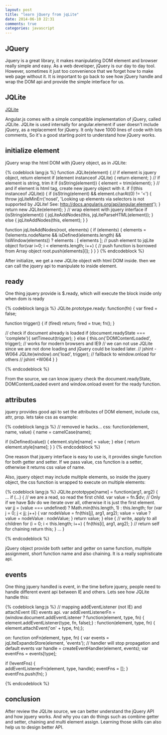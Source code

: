 ```yaml
---
layout: post
title: "learn jQuery from jqLite"
date: 2014-06-10 22:31
comments: true
categories: javascript
---
```


## JQuery

Jquery is a great library, it makes manipulating DOM element and browser really simple and easy.
As a web developer, jQuery is our day to day tool. However, sometimes it just too convenience that
we forget how to make web page without it. It is important to go back to see how jQuery handle and wrap
the DOM api and provide the simple interface for us.

## JQLite

[JQLite](https://github.com/angular/angular.js/blob/master/src/jqLite.js)

Angular.js comes with a simple compatible implementation of jQuery, called JQLite.
JQLite is used internally for angular.element if user doesn't include jQuery, as a
replacement for jQuery. It only have 1000 lines of code with lots comments,
So it's a good starting point to understand how jQuery works.

<!-- more -->

## initialize element

jQuery wrap the html DOM with jQuery object, as in JQLite:

{% codeblock lang:js %}
function JQLite(element) {
  // if element is jquery object, return element
  if (element instanceof JQLite) {
    return element;
  }
  // if element is string, trim it
  if (isString(element)) {
    element = trim(element);
  }
  // and if element is html tag, create new jquery object with it.
  if (!(this instanceof JQLite)) {
    if (isString(element) && element.charAt(0) != '<') {
      throw jqLiteMinErr('nosel', 'Looking up elements via selectors is not supported by JQLite! See: http://docs.angularjs.org/api/angular.element');
    }
    return new JQLite(element);
  }
  // wrap element with jquery interface
  if (isString(element)) {
    jqLiteAddNodes(this, jqLiteParseHTML(element));
  } else {
    jqLiteAddNodes(this, element);
  }
}

function jqLiteAddNodes(root, elements) {
  if (elements) {
    elements = (!elements.nodeName && isDefined(elements.length) && !isWindow(elements))
      ? elements
      : [ elements ];
    // push element to jqLite object
    for(var i=0; i < elements.length; i++) {
      // push function is borrowed from Array object
      root.push(elements[i]);
    }
  }
}
{% endcodeblock %}

After initialize, we get a new JQLite object with html DOM inside. then we can call
the jquery api to manipulate to inside element.

## ready

One thing jquery provide is $.ready, which will execute the block inside only when
dom is ready

{% codeblock lang:js %}
JQLite.prototype.ready: function(fn) {
  var fired = false;

  function trigger() {
    if (fired) return;
    fired = true;
    fn();
  }

  // check if document already is loaded
  if (document.readyState === 'complete'){
    setTimeout(trigger);
  } else {
    this.on('DOMContentLoaded', trigger); // works for modern browsers and IE9
    // we can not use JQLite since we are not done loading and jQuery could be loaded later.
    // jshint -W064
    JQLite(window).on('load', trigger); // fallback to window.onload for others
    // jshint +W064
  }
}

{% endcodeblock %}

From the source, we can know jquery check the document.readyState,
DOMContentLoaded event and window.onload event for the ready function.

## attributes

jquery provides good api to set the attributes of DOM element, include css,
attr, prop. lets take css as example:

{% codeblock lang:js %}
// removed ie hacks...
css: function(element, name, value) {
  name = camelCase(name);

  if (isDefined(value)) {
    element.style[name] = value;
  } else {
    return element.style[name];
  }
}
{% endcodeblock %}

One reason that jquery interface is easy to use is, it provides single function
for both getter and setter. If we pass value, css function is a setter,
otherwise it returns css value of name.

Also, jquery object may include multiple elements, so inside the jquery object,
the css function is wrapped to execute on multiple elements:

{% codeblock lang:js %}
JQLite.prototpype[name] = function(arg1, arg2) {
  ...
  if (...) {
    // we are a read, so read the first child.
    var value = fn.$dv;
    // Only if we have $dv do we iterate over all, otherwise it is just the first element.
    var jj = (value === undefined) ? Math.min(this.length, 1) : this.length;
    for (var j = 0; j < jj; j++) {
      var nodeValue = fn(this[j], arg1, arg2);
      value = value ? value + nodeValue : nodeValue;
    }
    return value;
  } else {
    // write, apply to all children
    for (i = 0; i < this.length; i++) {
      fn(this[i], arg1, arg2);
    }
    // return self for chaining
    return this;
  }
  ...
}

{% endcodeblock %}

jQuery object provide both setter and getter on same function, multiple assignment,
short function name and also chaining. It is a really sophisticate api.

## events

One thing jquery handled is event, in the time before jquery, people need to
handle different event api between IE and others. Lets see how JQLite handle this:

{% codeblock lang:js %}
// mapping addEventListener (not IE) and attachEvent (IE) events api.
var addEventListenerFn = (window.document.addEventListener
    ? function(element, type, fn) { element.addEventListener(type, fn, false);}
    : function(element, type, fn) { element.attachEvent('on' + type, fn);};

on: function onFn(element, type, fn) {
  var events = jqLiteExpandoStore(element, 'events');
  // handler will stop propagation and default events
  var handle = createEventHandler(element, events);
  var eventFns = events[type];

  if (!eventFns) {  
    addEventListenerFn(element, type, handle);
    eventFns = [];
  }
  eventFns.push(fn);
}

{% endcodeblock %}

## conclusion

After review the JQLite source, we can better understand the jQuery API
and how jquery works. And why you can do things such as combine getter and setter,
chaining and multi element assign. Learning those skills can also help us to design better API.
